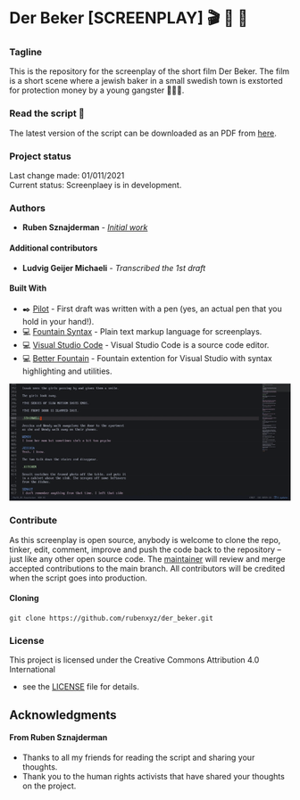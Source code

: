 # Der Beker [SCREENPLAY] :clapper: :movie_camera: :page_with_curl:


### Tagline

This is the repository for the screenplay of the short film Der Beker. The film is a short scene where a jewish baker in a small swedish town is exstorted for protection money by a young gangster :gun::boom::skull:.   
  

### Read the script :page_facing_up:

The latest version of the script can be downloaded as an PDF from [here](https://github.com/rubenxyz/der_beker/blob/master/der_beker.pdf).

### Project status
Last change made: 01/011/2021   
Current status: Screenplaey is in development.   

### Authors

* **Ruben Sznajderman** - [*Initial work*](https://www.dropbox.com/s/1b2l2qkfq43wds9/2percent_scan.pdf?dl=0) 

#### Additional contributors
* **Ludvig Geijer Michaeli** - *Transcribed the 1st draft*


#### Built With
* :black_nib: [Pilot](https://www.jetpens.com/Pilot-Metropolitan-Fountain-Pens/ct/1706) - First draft was written with a pen (yes, an actual pen that you hold in your hand!).
* :computer: [Fountain Syntax](https://fountain.io/syntax) - Plain text markup language for screenplays.
* :computer: [Visual Studio Code](https://code.visualstudio.com/?wt.mc_id=vscom_downloads) - Visual Studio Code is a source code editor.
* :computer: [Better Fountain](https://marketplace.visualstudio.com/items?itemName=piersdeseilligny.betterfountain) - Fountain extention for Visual Studio with syntax highlighting and utilities.
  
![screencapture](images/screencapture.gif?raw=true)     

### Contribute
As this screenplay is open source, anybody is welcome to clone the repo, tinker, edit, comment, improve and push the code back to the repository – just like any other open source code. The [maintainer](https://github.com/rubensz) will review and merge accepted contributions to the main branch. All contributors will be credited when the script goes into production.

#### Cloning

```
git clone https://github.com/rubenxyz/der_beker.git
```

### License

This project is licensed under the Creative Commons Attribution 4.0 International
 - see the [LICENSE](LICENSE) file for details.

## Acknowledgments

#### From Ruben Sznajderman
* Thanks to all my friends for reading the script and sharing your thoughts.
* Thank you to the human rights activists that have shared your thoughts on the project.
